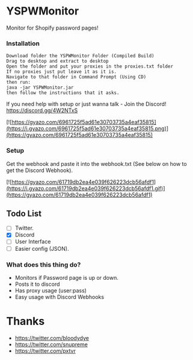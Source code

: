 # YSPWMonitor
Monitor for Shopify password pages!

### Installation

```
Download folder the YSPWMonitor Folder (Compiled Build)
Drag to desktop and extract to desktop
Open the folder and put your proxies in the proxies.txt folder
If no proxies just put leave it as it is.
Navigate to that folder in Command Prompt (Using CD)
then run:
java -jar YSPWMonitor.jar
then follow the instructions that it asks.
```

If you need help with setup or just wanna talk - Join the Discord!
https://discord.gg/4W2NTxS

[![https://gyazo.com/6961725f5ad61e30703735a4eaf35815](https://i.gyazo.com/6961725f5ad61e30703735a4eaf35815.png)](https://gyazo.com/6961725f5ad61e30703735a4eaf35815)


### Setup

Get the webhook and paste it into the webhook.txt (See below on how to get the Discord Webhook).

[![https://gyazo.com/61719db2ea4e039f626223dcb56afdf1](https://i.gyazo.com/61719db2ea4e039f626223dcb56afdf1.gif)](https://gyazo.com/61719db2ea4e039f626223dcb56afdf1)



## Todo List
- [ ] Twitter.
- [x] Discord
- [ ] User Interface
- [ ] Easier config (JSON).

### What does this thing do?
- Monitors if Password page is up or down.
- Posts it to discord
- Has proxy usage (user:pass)
- Easy usage with Discord Webhooks

# Thanks
- https://twitter.com/bloodydye
- https://twitter.com/snupreme
- https://twitter.com/pxtvr
